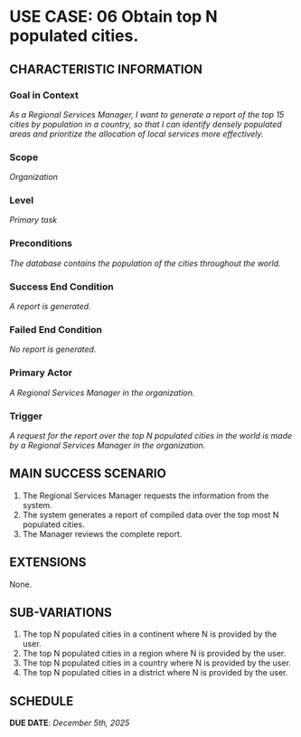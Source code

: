 # USE CASE: 06 Obtain top N populated cities.

## CHARACTERISTIC INFORMATION

### Goal in Context

*As a Regional Services Manager, I want to generate a report of the top 15 cities by population in a country, so that I can identify densely populated areas and prioritize the allocation of local services more effectively.*

### Scope

*Organization*

### Level

*Primary task*

### Preconditions

*The database contains the population of the cities throughout the world.*

### Success End Condition

*A report is generated.*

### Failed End Condition

*No report is generated.*

### Primary Actor

*A Regional Services Manager in the organization.*

### Trigger

*A request for the report over the top N populated cities in the world is made by  a Regional Services Manager in the organization.*

## MAIN SUCCESS SCENARIO

1. The Regional Services Manager requests the information from the system.
2. The system generates a report of compiled data over the top most N populated cities.
3. The Manager reviews the complete report.

## EXTENSIONS

None.

## SUB-VARIATIONS

1. The top N populated cities in a continent where N is provided by the user.
2. The top N populated cities in a region where N is provided by the user.
3. The top N populated cities in a country where N is provided by the user.
4. The top N populated cities in a district where N is provided by the user.


## SCHEDULE

**DUE DATE**:  *December 5th, 2025*
